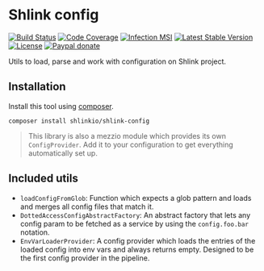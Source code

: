 # Shlink config

[![Build Status](https://img.shields.io/github/workflow/status/shlinkio/shlink-config/Continuous%20integration/main?logo=github&style=flat-square)](https://github.com/shlinkio/shlink-config/actions?query=workflow%3A%22Continuous+integration%22)
[![Code Coverage](https://img.shields.io/codecov/c/gh/shlinkio/shlink-config/main?style=flat-square)](https://app.codecov.io/gh/shlinkio/shlink-config)
[![Infection MSI](https://img.shields.io/endpoint?style=flat-square&url=https%3A%2F%2Fbadge-api.stryker-mutator.io%2Fgithub.com%2Fshlinkio%2Fshlink-config%2Fmain)](https://dashboard.stryker-mutator.io/reports/github.com/shlinkio/shlink-config/main)
[![Latest Stable Version](https://img.shields.io/github/release/shlinkio/shlink-config.svg?style=flat-square)](https://packagist.org/packages/shlinkio/shlink-config)
[![License](https://img.shields.io/github/license/shlinkio/shlink-config.svg?style=flat-square)](https://github.com/shlinkio/shlink-config/blob/main/LICENSE)
[![Paypal donate](https://img.shields.io/badge/Donate-paypal-blue.svg?style=flat-square&logo=paypal&colorA=aaaaaa)](https://slnk.to/donate)

Utils to load, parse and work with configuration on Shlink project.

## Installation

Install this tool using [composer](https://getcomposer.org/).

    composer install shlinkio/shlink-config

> This library is also a mezzio module which provides its own `ConfigProvider`. Add it to your configuration to get everything automatically set up.

## Included utils

* `loadConfigFromGlob`: Function which expects a glob pattern and loads and merges all config files that match it.
* `DottedAccessConfigAbstractFactory`: An abstract factory that lets any config param to be fetched as a service by using the `config.foo.bar` notation.
* `EnvVarLoaderProvider`: A config provider which loads the entries of the loaded config into env vars and always returns empty. Designed to be the first config provider in the pipeline.
